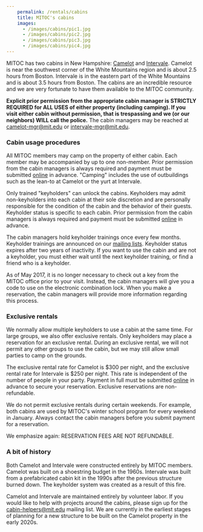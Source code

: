 ```yaml
---
    permalink: /rentals/cabins
    title: MITOC's cabins
    images:
      - /images/cabins/pic1.jpg
      - /images/cabins/pic2.jpg
      - /images/cabins/pic3.jpg
      - /images/cabins/pic4.jpg
---
```


MITOC has two cabins in New Hampshire: [Camelot](/rentals/camelot) and [Intervale](/rentals/intervale). Camelot is near the southwest corner of the White Mountains region and is about 2.5 hours from Boston. Intervale is in the eastern part of the White Mountains and is about 3.5 hours from Boston. The cabins are an incredible resource and we are very fortunate to have them available to the MITOC community.

**Explicit prior permission from the appropriate cabin manager is STRICTLY REQUIRED for ALL USES of either property (including camping). If you visit either cabin without permission, that is trespassing and we (or our neighbors) WILL call the police.** The cabin managers may be reached at [camelot-mgr@mit.edu](mailto:camelot-mgr@mit.edu) or [intervale-mgr@mit.edu](mailto:intervale-mgr@mit.edu).

### Cabin usage procedures

All MITOC members may camp on the property of either cabin. Each member may be accompanied by up to one non-member. Prior permission from the cabin managers is always required and payment must be submitted [online](/pay) in advance. "Camping" includes the use of outbuildings such as the lean-to at Camelot or the yurt at Intervale.

Only trained "keyholders" can unlock the cabins. Keyholders may admit non-keyholders into each cabin at their sole discretion and are personally responsible for the condition of the cabin and the behavior of their guests. Keyholder status is specific to each cabin. Prior permission from the cabin managers is always required and payment must be submitted [online](/pay) in advance.

The cabin managers hold keyholder trainings once every few months. Keyholder trainings are announced on our [mailing lists](/mailing-lists). Keyholder status expires after two years of inactivity. If you want to use the cabin and are not a keyholder, you must either wait until the next keyholder training, or find a friend who is a keyholder.

As of May 2017, it is no longer necessary to check out a key from the MITOC office prior to your visit. Instead, the cabin managers will give you a code to use on the electronic combination lock. When you make a reservation, the cabin managers will provide more information regarding this process.

### Exclusive rentals

We normally allow multiple keyholders to use a cabin at the same time. For large groups, we also offer exclusive rentals. Only keyholders may place a reservation for an exclusive rental. During an exclusive rental, we will not permit any other groups to use the cabin, but we may still allow small parties to camp on the grounds.

The exclusive rental rate for Camelot is $300 per night, and the exclusive rental rate for Intervale is $250 per night. This rate is independent of the number of people in your party. Payment in full must be submitted [online](/pay) in advance to secure your reservation. Exclusive reservations are non-refundable.

We do not permit exclusive rentals during certain weekends. For example, both cabins are used by MITOC's winter school program for every weekend in January. Always contact the cabin managers before you submit payment for a reservation.

We emphasize again: RESERVATION FEES ARE NOT REFUNDABLE. 

### A bit of history

Both Camelot and Intervale were constructed entirely by MITOC members. Camelot was built on a shoestring budget in the 1960s. Intervale was built from a prefabricated cabin kit in the 1990s after the previous structure burned down. The keyholder system was created as a result of this fire.

Camelot and Intervale are maintained entirely by volunteer labor. If you would like to help with projects around the cabins, please sign up for the [cabin-helpers@mit.edu](http://mailman.mit.edu/mailman/listinfo/cabin-helpers) mailing list. We are currently in the earliest stages of planning for a new structure to be built on the Camelot property in the early 2020s.
